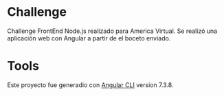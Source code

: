 # Challenge

Challenge FrontEnd Node.js realizado para America Virtual. Se realizó una aplicación web con Angular a partir de el boceto enviado.

# Tools

Este proyecto fue generadio con [Angular CLI](https://github.com/angular/angular-cli) version 7.3.8.
